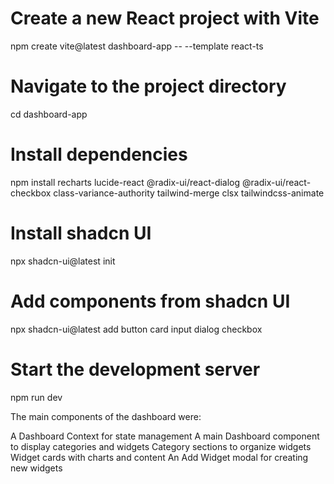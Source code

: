 # Create a new React project with Vite
npm create vite@latest dashboard-app -- --template react-ts

# Navigate to the project directory
cd dashboard-app

# Install dependencies
npm install recharts lucide-react @radix-ui/react-dialog @radix-ui/react-checkbox class-variance-authority tailwind-merge clsx tailwindcss-animate

# Install shadcn UI
npx shadcn-ui@latest init

# Add components from shadcn UI
npx shadcn-ui@latest add button card input dialog checkbox

# Start the development server
npm run dev



The main components of the dashboard were:

A Dashboard Context for state management
A main Dashboard component to display categories and widgets
Category sections to organize widgets
Widget cards with charts and content
An Add Widget modal for creating new widgets
